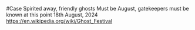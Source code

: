 #Case Spirited away, friendly ghosts
Must be August, gatekeepers must be known at this point
18th August, 2024
https://en.wikipedia.org/wiki/Ghost_Festival
